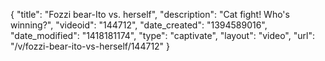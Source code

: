 {
    "title": "Fozzi bear-Ito vs. herself",
    "description": "Cat fight!  Who's winning?",
    "videoid": "144712",
    "date_created": "1394589016",
    "date_modified": "1418181174",
    "type": "captivate",
    "layout": "video",
    "url": "\/v\/fozzi-bear-ito-vs-herself\/144712"
}